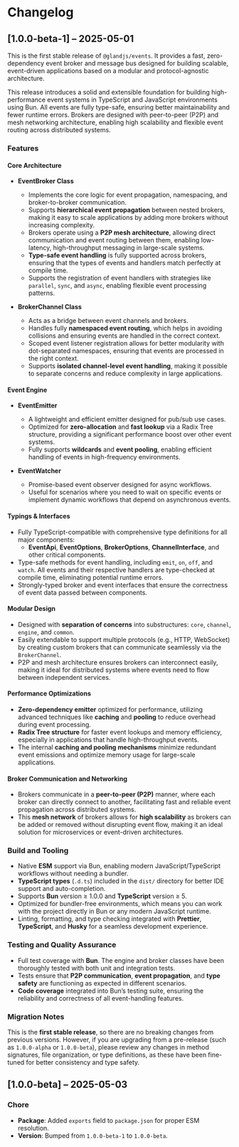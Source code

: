 # Changelog

## [1.0.0-beta-1] – 2025-05-01

This is the first stable release of `@glandjs/events`. It provides a fast, zero-dependency event broker and message bus designed for building scalable, event-driven applications based on a modular and protocol-agnostic architecture.

This release introduces a solid and extensible foundation for building high-performance event systems in TypeScript and JavaScript environments using Bun. All events are fully type-safe, ensuring better maintainability and fewer runtime errors. Brokers are designed with peer-to-peer (P2P) and mesh networking architecture, enabling high scalability and flexible event routing across distributed systems.

### Features

#### Core Architecture

- **EventBroker Class**

  - Implements the core logic for event propagation, namespacing, and broker-to-broker communication.
  - Supports **hierarchical event propagation** between nested brokers, making it easy to scale applications by adding more brokers without increasing complexity.
  - Brokers operate using a **P2P mesh architecture**, allowing direct communication and event routing between them, enabling low-latency, high-throughput messaging in large-scale systems.
  - **Type-safe event handling** is fully supported across brokers, ensuring that the types of events and handlers match perfectly at compile time.
  - Supports the registration of event handlers with strategies like `parallel`, `sync`, and `async`, enabling flexible event processing patterns.

- **BrokerChannel Class**
  - Acts as a bridge between event channels and brokers.
  - Handles fully **namespaced event routing**, which helps in avoiding collisions and ensuring events are handled in the correct context.
  - Scoped event listener registration allows for better modularity with dot-separated namespaces, ensuring that events are processed in the right context.
  - Supports **isolated channel-level event handling**, making it possible to separate concerns and reduce complexity in large applications.

#### Event Engine

- **EventEmitter**

  - A lightweight and efficient emitter designed for pub/sub use cases.
  - Optimized for **zero-allocation** and **fast lookup** via a Radix Tree structure, providing a significant performance boost over other event systems.
  - Fully supports **wildcards** and **event pooling**, enabling efficient handling of events in high-frequency environments.

- **EventWatcher**
  - Promise-based event observer designed for async workflows.
  - Useful for scenarios where you need to wait on specific events or implement dynamic workflows that depend on asynchronous events.

#### Typings & Interfaces

- Fully TypeScript-compatible with comprehensive type definitions for all major components:
  - **EventApi**, **EventOptions**, **BrokerOptions**, **ChannelInterface**, and other critical components.
- Type-safe methods for event handling, including `emit`, `on`, `off`, and `watch`. All events and their respective handlers are type-checked at compile time, eliminating potential runtime errors.
- Strongly-typed broker and event interfaces that ensure the correctness of event data passed between components.

#### Modular Design

- Designed with **separation of concerns** into substructures: `core`, `channel`, `engine`, and `common`.
- Easily extendable to support multiple protocols (e.g., HTTP, WebSocket) by creating custom brokers that can communicate seamlessly via the `BrokerChannel`.
- P2P and mesh architecture ensures brokers can interconnect easily, making it ideal for distributed systems where events need to flow between independent services.

#### Performance Optimizations

- **Zero-dependency emitter** optimized for performance, utilizing advanced techniques like **caching** and **pooling** to reduce overhead during event processing.
- **Radix Tree structure** for faster event lookups and memory efficiency, especially in applications that handle high-throughput events.
- The internal **caching and pooling mechanisms** minimize redundant event emissions and optimize memory usage for large-scale applications.

#### Broker Communication and Networking

- Brokers communicate in a **peer-to-peer (P2P)** manner, where each broker can directly connect to another, facilitating fast and reliable event propagation across distributed systems.
- This **mesh network** of brokers allows for **high scalability** as brokers can be added or removed without disrupting event flow, making it an ideal solution for microservices or event-driven architectures.

### Build and Tooling

- Native **ESM** support via Bun, enabling modern JavaScript/TypeScript workflows without needing a bundler.
- **TypeScript types** (`.d.ts`) included in the `dist/` directory for better IDE support and auto-completion.
- Supports **Bun** version ≥ 1.0.0 and **TypeScript** version ≥ 5.
- Optimized for bundler-free environments, which means you can work with the project directly in Bun or any modern JavaScript runtime.
- Linting, formatting, and type checking integrated with **Prettier**, **TypeScript**, and **Husky** for a seamless development experience.

### Testing and Quality Assurance

- Full test coverage with **Bun**. The engine and broker classes have been thoroughly tested with both unit and integration tests.
- Tests ensure that **P2P communication**, **event propagation**, and **type safety** are functioning as expected in different scenarios.
- **Code coverage** integrated into Bun’s testing suite, ensuring the reliability and correctness of all event-handling features.

### Migration Notes

This is the **first stable release**, so there are no breaking changes from previous versions. However, if you are upgrading from a pre-release (such as `1.0.0-alpha` or `1.0.0-beta`), please review any changes in method signatures, file organization, or type definitions, as these have been fine-tuned for better consistency and type safety.

## [1.0.0-beta] – 2025-05-03

### Chore

- **Package**: Added `exports` field to `package.json` for proper ESM resolution.
- **Version**: Bumped from `1.0.0-beta-1` to `1.0.0-beta`.

